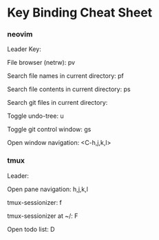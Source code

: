 # Key Binding Cheat Sheet

### neovim

Leader Key: <SPACE>

File browser (netrw): <leader>pv

Search file names in current directory: <leader>pf

Search file contents in current directory: <leader>ps

Search git files in current directory: <C-p>

Toggle undo-tree: <leader>u

Toggle git control window: <leader>gs

Open window navigation: <C-h,j,k,l>


### tmux

Leader: <C-b>

Open pane navigation: <leader>h,j,k,l

tmux-sessionizer: <leader>f

tmux-sessionizer at ~/: <leader>F

Open todo list: <leader>D
